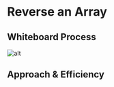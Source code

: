 # Reverse an Array
<!-- Description of the challenge -->

## Whiteboard Process

![alt](array-reverse.png)

## Approach & Efficiency

<!-- What approach did you take? Discuss Why. What is the Big O space/time for this approach

